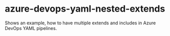 # azure-devops-yaml-nested-extends

Shows an example, how to have multiple extends and includes in Azure DevOps YAML pipelines.